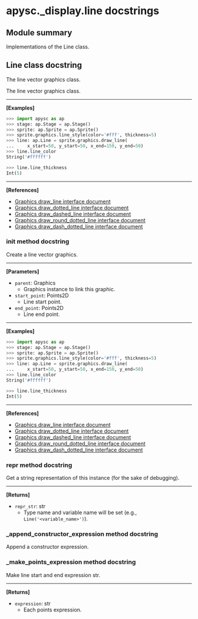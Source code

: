 # apysc._display.line docstrings

## Module summary

Implementations of the Line class.

## Line class docstring

The line vector graphics class.

The line vector graphics class.<hr>

**[Examples]**

```py
>>> import apysc as ap
>>> stage: ap.Stage = ap.Stage()
>>> sprite: ap.Sprite = ap.Sprite()
>>> sprite.graphics.line_style(color='#fff', thickness=5)
>>> line: ap.Line = sprite.graphics.draw_line(
...     x_start=50, y_start=50, x_end=150, y_end=50)
>>> line.line_color
String('#ffffff')

>>> line.line_thickness
Int(5)
```

<hr>

**[References]**

- [Graphics draw_line interface document](https://simon-ritchie.github.io/apysc/graphics_draw_line.html)
- [Graphics draw_dotted_line interface document](https://simon-ritchie.github.io/apysc/graphics_draw_dotted_line.html)
- [Graphics draw_dashed_line interface document](https://simon-ritchie.github.io/apysc/graphics_draw_dashed_line.html)
- [Graphics draw_round_dotted_line interface document](https://simon-ritchie.github.io/apysc/graphics_draw_round_dotted_line.html)
- [Graphics draw_dash_dotted_line interface document](https://simon-ritchie.github.io/apysc/graphics_draw_dash_dotted_line.html)

### __init__ method docstring

Create a line vector graphics.<hr>

**[Parameters]**

- `parent`: Graphics
  - Graphics instance to link this graphic.
- `start_point`: Points2D
  - Line start point.
- `end_point`: Points2D
  - Line end point.

<hr>

**[Examples]**

```py
>>> import apysc as ap
>>> stage: ap.Stage = ap.Stage()
>>> sprite: ap.Sprite = ap.Sprite()
>>> sprite.graphics.line_style(color='#fff', thickness=5)
>>> line: ap.Line = sprite.graphics.draw_line(
...     x_start=50, y_start=50, x_end=150, y_end=50)
>>> line.line_color
String('#ffffff')

>>> line.line_thickness
Int(5)
```

<hr>

**[References]**

- [Graphics draw_line interface document](https://simon-ritchie.github.io/apysc/graphics_draw_line.html)
- [Graphics draw_dotted_line interface document](https://simon-ritchie.github.io/apysc/graphics_draw_dotted_line.html)
- [Graphics draw_dashed_line interface document](https://simon-ritchie.github.io/apysc/graphics_draw_dashed_line.html)
- [Graphics draw_round_dotted_line interface document](https://simon-ritchie.github.io/apysc/graphics_draw_round_dotted_line.html)
- [Graphics draw_dash_dotted_line interface document](https://simon-ritchie.github.io/apysc/graphics_draw_dash_dotted_line.html)

### __repr__ method docstring

Get a string representation of this instance (for the sake of debugging).<hr>

**[Returns]**

- `repr_str`: str
  - Type name and variable name will be set (e.g., `Line('<variable_name>')`).

### _append_constructor_expression method docstring

Append a constructor expression.

### _make_points_expression method docstring

Make line start and end expression str.<hr>

**[Returns]**

- `expression`: str
  - Each points expression.